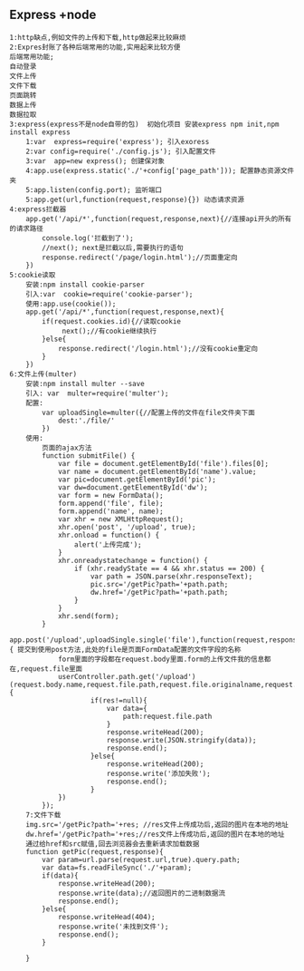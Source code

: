 ## Express +node
   	1:http缺点,例如文件的上传和下载,http做起来比较麻烦
   	2:Expres封账了各种后端常用的功能,实用起来比较方便
	后端常用功能;
	自动登录
	文件上传
	文件下载
	页面跳转
	数据上传
	数据拉取
	3:express(express不是node自带的包)  初始化项目 安装express npm init,npm install express
		1:var  express=require('express'); 引入exoress
		2:var config=require('./config.js'); 引入配置文件
		3:var  app=new express(); 创建保对象
		4:app.use(express.static('./'+config['page_path'])); 配置静态资源文件夹
		5:app.listen(config.port); 监听端口
		5:app.get(url,function(request,response){}) 动态请求资源
	4:express拦截器
		app.get('/api/*',function(request,response,next){//连接api开头的所有的请求路径
			console.log('拦截到了');
			//next(); next是拦截以后,需要执行的语句
			response.redirect('/page/login.html');//页面重定向
		})
	5:cookie读取   
		安装:npm install cookie-parser 
		引入:var  cookie=require('cookie-parser');
		使用:app.use(cookie());
		app.get('/api/*',function(request,response,next){
			if(request.cookies.id){//读取cookie
				 next();//有cookie继续执行
			}else{
				response.redirect('/login.html');//没有cookie重定向
			}
		})
	6:文件上传(multer)
		安装:npm install multer --save 
		引入: var  multer=require('multer');
		配置:
			var uploadSingle=multer({//配置上传的文件在file文件夹下面
				dest:'./file/'
			})
		使用:
			页面的ajax方法
			function submitFile() {
				var file = document.getElementById('file').files[0];
				var name = document.getElementById('name').value;
				var pic=document.getElementById('pic');
				var dw=document.getElementById('dw');
				var form = new FormData();
				form.append('file', file);
				form.append('name', name);
				var xhr = new XMLHttpRequest();
				xhr.open('post', '/upload', true);
				xhr.onload = function() {
					alert('上传完成');
				}
				xhr.onreadystatechange = function() {
					if (xhr.readyState == 4 && xhr.status == 200) {
						var path = JSON.parse(xhr.responseText);
						pic.src='/getPic?path='+path.path;
						dw.href='/getPic?path='+path.path;
					}
				}
				xhr.send(form);
			}
			app.post('/upload',uploadSingle.single('file'),function(request,response){ 提交到使用post方法,此处的file是页面FormData配置的文件字段的名称
				form里面的字段都在request.body里面.form的上传文件我的信息都在,request.file里面
				userController.path.get('/upload')(request.body.name,request.file.path,request.file.originalname,request.file.size,function(res){
						if(res!=null){
							var data={
								path:request.file.path
							}
							response.writeHead(200);
							response.write(JSON.stringify(data));
							response.end();
						}else{
							response.writeHead(200);
							response.write('添加失败');
							response.end();
						}
				})
			});
		7:文件下载
		img.src='/getPic?path='+res; //res文件上传成功后,返回的图片在本地的地址
		dw.href='/getPic?path='+res;//res文件上传成功后,返回的图片在本地的地址
		通过给href和src赋值,回去浏览器会去重新请求加载数据
		function getPic(request,response){
			var param=url.parse(request.url,true).query.path;
			var data=fs.readFileSync('./'+param);
			if(data){
				response.writeHead(200);
				response.write(data);//返回图片的二进制数据流
				response.end();
			}else{
				response.writeHead(404);
				response.write('未找到文件');
				response.end();
			}
			
		}
		